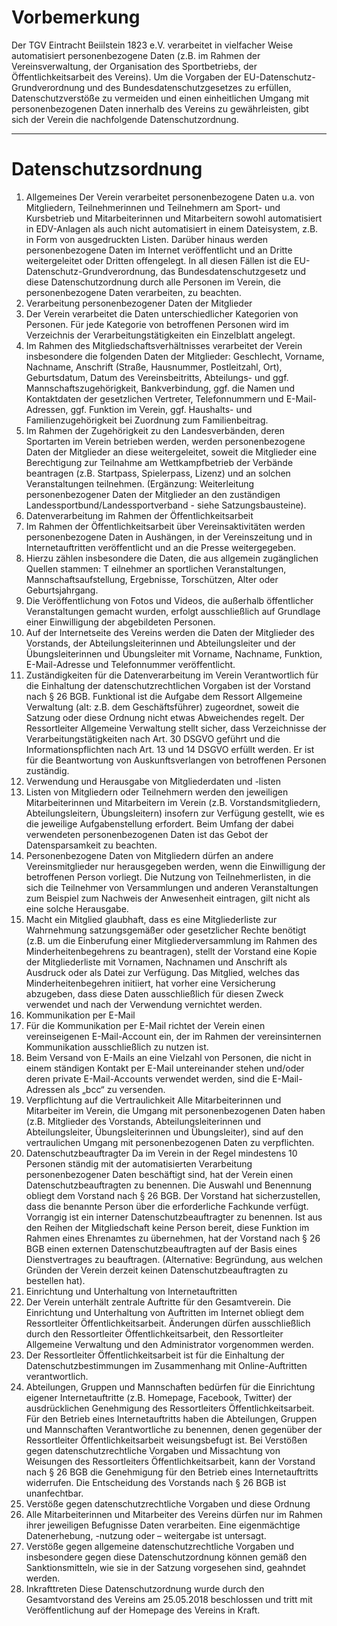 Vorbemerkung
============

Der TGV Eintracht Beiilstein 1823 e.V. verarbeitet in vielfacher Weise automatisiert personenbezogene Daten (z.B. im Rahmen der Vereinsverwaltung, der Organisation des Sportbetriebs, der Öffentlichkeitsarbeit des Vereins). Um die Vorgaben der EU-Datenschutz-Grundverordnung und des Bundesdatenschutzgesetzes zu erfüllen, Datenschutzverstöße zu vermeiden und einen einheitlichen Umgang mit personenbezogenen Daten innerhalb des Vereins zu gewährleisten, gibt sich der Verein die nachfolgende Datenschutzordnung.

* * *

Datenschutzsordnung
===============

1. Allgemeines
  Der Verein verarbeitet personenbezogene Daten u.a. von Mitgliedern, Teilnehmerinnen und Teilnehmern am Sport- und Kursbetrieb und Mitarbeiterinnen und Mitarbeitern sowohl automatisiert in EDV-Anlagen als auch nicht automatisiert in einem Dateisystem, z.B. in Form von ausgedruckten Listen. Darüber hinaus werden personenbezogene Daten im Internet veröffentlicht und an Dritte weitergeleitet oder Dritten offengelegt. In all diesen Fällen ist die EU-Datenschutz-Grundverordnung, das Bundesdatenschutzgesetz und diese Datenschutzordnung durch alle Personen im Verein, die personenbezogene Daten verarbeiten, zu beachten.
2. Verarbeitung personenbezogener Daten der Mitglieder
  1. Der Verein verarbeitet die Daten unterschiedlicher Kategorien von Personen. Für jede Kategorie von betroffenen Personen wird im Verzeichnis der Verarbeitungstätigkeiten ein Einzelblatt angelegt.
  2. Im Rahmen des Mitgliedschaftsverhältnisses verarbeitet der Verein insbesondere die folgenden Daten der Mitglieder: Geschlecht, Vorname, Nachname, Anschrift (Straße, Hausnummer, Postleitzahl, Ort), Geburtsdatum, Datum des Vereinsbeitritts, Abteilungs- und ggf. Mannschaftszugehörigkeit, Bankverbindung, ggf. die Namen und Kontaktdaten der gesetzlichen Vertreter, Telefonnummern und E-Mail-Adressen, ggf. Funktion im Verein, ggf. Haushalts- und Familienzugehörigkeit bei Zuordnung zum Familienbeitrag.
  3. Im Rahmen der Zugehörigkeit zu den Landesverbänden, deren Sportarten im Verein betrieben werden, werden personenbezogene Daten der Mitglieder an diese weitergeleitet, soweit die Mitglieder eine Berechtigung zur Teilnahme am Wettkampfbetrieb der Verbände beantragen (z.B. Startpass, Spielerpass, Lizenz) und an solchen Veranstaltungen teilnehmen. (Ergänzung: Weiterleitung personenbezogener Daten der Mitglieder an den zuständigen Landessportbund/Landessportverband - siehe Satzungsbausteine).
3. Datenverarbeitung im Rahmen der Öffentlichkeitsarbeit
  1. Im Rahmen der Öffentlichkeitsarbeit über Vereinsaktivitäten werden personenbezogene Daten in Aushängen, in der Vereinszeitung und in Internetauftritten veröffentlicht und an die Presse weitergegeben.
  2. Hierzu zählen insbesondere die Daten, die aus allgemein zugänglichen Quellen stammen: T eilnehmer an sportlichen Veranstaltungen, Mannschaftsaufstellung, Ergebnisse, Torschützen, Alter oder Geburtsjahrgang.
  3. Die Veröffentlichung von Fotos und Videos, die außerhalb öffentlicher Veranstaltungen gemacht wurden, erfolgt ausschließlich auf Grundlage einer Einwilligung der abgebildeten Personen.
  4. Auf der Internetseite des Vereins werden die Daten der Mitglieder des Vorstands, der Abteilungsleiterinnen und Abteilungsleiter und der Übungsleiterinnen und Übungsleiter mit Vorname, Nachname, Funktion, E-Mail-Adresse und Telefonnummer veröffentlicht.
4. Zuständigkeiten für die Datenverarbeitung im Verein
  Verantwortlich für die Einhaltung der datenschutzrechtlichen Vorgaben ist der Vorstand nach § 26 BGB. Funktional ist die Aufgabe dem Ressort Allgemeine Verwaltung (alt: z.B. dem Geschäftsführer) zugeordnet, soweit die Satzung oder diese Ordnung nicht etwas Abweichendes regelt.
  Der Ressortleiter Allgemeine Verwaltung stellt sicher, dass Verzeichnisse der Verarbeitungstätigkeiten nach Art. 30 DSGVO geführt und die Informationspflichten nach Art. 13 und 14 DSGVO erfüllt werden. Er ist für die Beantwortung von Auskunftsverlangen von betroffenen Personen zuständig.
5. Verwendung und Herausgabe von Mitgliederdaten und -listen
  1. Listen von Mitgliedern oder Teilnehmern werden den jeweiligen Mitarbeiterinnen und Mitarbeitern im Verein (z.B. Vorstandsmitgliedern, Abteilungsleitern, Übungsleitern) insofern zur Verfügung gestellt, wie es die jeweilige Aufgabenstellung erfordert. Beim Umfang der dabei verwendeten personenbezogenen Daten ist das Gebot der Datensparsamkeit zu beachten.
  2. Personenbezogene Daten von Mitgliedern dürfen an andere Vereinsmitglieder nur herausgegeben werden, wenn die Einwilligung der betroffenen Person vorliegt. Die Nutzung von Teilnehmerlisten, in die sich die Teilnehmer von Versammlungen und anderen Veranstaltungen zum Beispiel zum Nachweis der Anwesenheit eintragen, gilt nicht als eine solche Herausgabe.
  3. Macht ein Mitglied glaubhaft, dass es eine Mitgliederliste zur Wahrnehmung satzungsgemäßer oder gesetzlicher Rechte benötigt (z.B. um die Einberufung einer Mitgliederversammlung im Rahmen des Minderheitenbegehrens zu beantragen), stellt der Vorstand eine Kopie der Mitgliederliste mit Vornamen, Nachnamen und Anschrift als Ausdruck oder als Datei zur Verfügung. Das Mitglied, welches das Minderheitenbegehren initiiert, hat vorher eine Versicherung abzugeben, dass diese Daten ausschließlich für diesen Zweck verwendet und nach der Verwendung vernichtet werden.
6. Kommunikation per E-Mail
  1. Für die Kommunikation per E-Mail richtet der Verein einen vereinseigenen E-Mail-Account ein, der im Rahmen der vereinsinternen Kommunikation ausschließlich zu nutzen ist.
  2. Beim Versand von E-Mails an eine Vielzahl von Personen, die nicht in einem ständigen Kontakt per E-Mail untereinander stehen und/oder deren private E-Mail-Accounts verwendet werden, sind die E-Mail-Adressen als „bcc“ zu versenden.
7. Verpflichtung auf die Vertraulichkeit
  Alle Mitarbeiterinnen und Mitarbeiter im Verein, die Umgang mit personenbezogenen Daten haben (z.B. Mitglieder des Vorstands, Abteilungsleiterinnen und Abteilungsleiter, Übungsleiterinnen und Übungsleiter), sind auf den vertraulichen Umgang mit personenbezogenen Daten zu verpflichten.
8. Datenschutzbeauftragter
  Da im Verein in der Regel mindestens 10 Personen ständig mit der automatisierten Verarbeitung personenbezogener Daten beschäftigt sind, hat der Verein einen Datenschutzbeauftragten zu benennen. Die Auswahl und Benennung obliegt dem Vorstand nach § 26 BGB. Der Vorstand hat sicherzustellen, dass die benannte Person über die erforderliche Fachkunde verfügt. Vorrangig ist ein interner Datenschutzbeauftragter zu benennen. Ist aus den Reihen der Mitgliedschaft keine Person bereit, diese Funktion im Rahmen eines Ehrenamtes zu übernehmen, hat der Vorstand nach § 26 BGB einen externen Datenschutzbeauftragten auf der Basis eines Dienstvertrages zu beauftragen. (Alternative: Begründung, aus welchen Gründen der Verein derzeit keinen Datenschutzbeauftragten zu bestellen hat).
9. Einrichtung und Unterhaltung von Internetauftritten
  1. Der Verein unterhält zentrale Auftritte für den Gesamtverein. Die Einrichtung und Unterhaltung von Auftritten im Internet obliegt dem Ressortleiter Öffentlichkeitsarbeit. Änderungen dürfen ausschließlich durch den Ressortleiter Öffentlichkeitsarbeit, den Ressortleiter Allgemeine Verwaltung und den Administrator vorgenommen werden.
  2. Der Ressortleiter Öffentlichkeitsarbeit ist für die Einhaltung der Datenschutzbestimmungen im Zusammenhang mit Online-Auftritten verantwortlich.
  3. Abteilungen, Gruppen und Mannschaften bedürfen für die Einrichtung eigener Internetauftritte (z.B. Homepage, Facebook, Twitter) der ausdrücklichen Genehmigung des Ressortleiters Öffentlichkeitsarbeit. Für den Betrieb eines Internetauftritts haben die Abteilungen, Gruppen und Mannschaften Verantwortliche zu benennen, denen gegenüber der Ressortleiter Öffentlichkeitsarbeit weisungsbefugt ist. Bei Verstößen gegen datenschutzrechtliche Vorgaben und Missachtung von Weisungen des Ressortleiters Öffentlichkeitsarbeit, kann der Vorstand nach § 26 BGB die Genehmigung für den Betrieb eines Internetauftritts widerrufen. Die Entscheidung des Vorstands nach § 26 BGB ist unanfechtbar.
10. Verstöße gegen datenschutzrechtliche Vorgaben und diese Ordnung
  1. Alle Mitarbeiterinnen und Mitarbeiter des Vereins dürfen nur im Rahmen ihrer jeweiligen Befugnisse Daten verarbeiten. Eine eigenmächtige Datenerhebung, -nutzung oder – weitergabe ist untersagt.
  2. Verstöße gegen allgemeine datenschutzrechtliche Vorgaben und insbesondere gegen diese Datenschutzordnung können gemäß den Sanktionsmitteln, wie sie in der Satzung vorgesehen sind, geahndet werden.
11. Inkrafttreten
  Diese Datenschutzordnung wurde durch den Gesamtvorstand des Vereins am 25.05.2018 beschlossen und tritt mit Veröffentlichung auf der Homepage des Vereins in Kraft.
